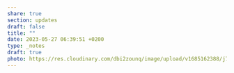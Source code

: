```yaml
---
share: true
section: updates
draft: false
title: ""
date: 2023-05-27 06:39:51 +0200
type: _notes
draft: true
photo: https://res.cloudinary.com/dbi2zounq/image/upload/v1685162388/j7jrasiuuounwagnrgoo.jpg
---
```




